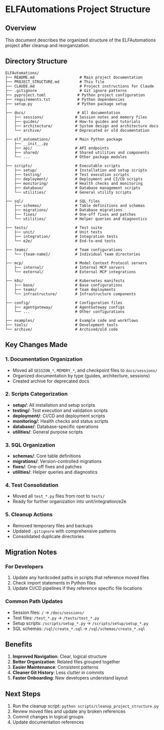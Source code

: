 # ELFAutomations Project Structure

## Overview
This document describes the organized structure of the ELFAutomations project after cleanup and reorganization.

## Directory Structure

```
ELFAutomations/
├── README.md                    # Main project documentation
├── PROJECT_STRUCTURE.md         # This file
├── CLAUDE.md                    # Project instructions for Claude
├── .gitignore                   # Git ignore patterns
├── pyproject.toml              # Python project configuration
├── requirements.txt            # Python dependencies
├── setup.py                    # Python package setup
│
├── docs/                       # All documentation
│   ├── sessions/              # Session notes and memory files
│   ├── guides/                # How-to guides and tutorials
│   ├── architecture/          # System design and architecture docs
│   └── archive/               # Deprecated or old documentation
│
├── elf_automations/           # Main Python package
│   ├── __init__.py
│   ├── api/                   # API endpoints
│   ├── shared/                # Shared utilities and components
│   └── ...                    # Other package modules
│
├── scripts/                   # Executable scripts
│   ├── setup/                 # Installation and setup scripts
│   ├── testing/               # Test execution scripts
│   ├── deployment/            # Deployment and CI/CD scripts
│   ├── monitoring/            # Health checks and monitoring
│   ├── database/              # Database management scripts
│   └── utilities/             # General utility scripts
│
├── sql/                       # SQL files
│   ├── schemas/               # Table definitions and schemas
│   ├── migrations/            # Database migrations
│   ├── fixes/                 # One-off fixes and patches
│   └── utilities/             # Helper queries and diagnostics
│
├── tests/                     # Test suite
│   ├── unit/                  # Unit tests
│   ├── integration/           # Integration tests
│   └── e2e/                   # End-to-end tests
│
├── teams/                     # Team configurations
│   └── {team-name}/           # Individual team directories
│
├── mcp/                       # Model Context Protocol servers
│   ├── internal/              # Internal MCP servers
│   └── external/              # External MCP integrations
│
├── k8s/                       # Kubernetes manifests
│   ├── base/                  # Base configurations
│   ├── teams/                 # Team deployments
│   └── infrastructure/        # Infrastructure components
│
├── config/                    # Configuration files
│   ├── agentgateway/          # AgentGateway configs
│   └── ...                    # Other configurations
│
├── examples/                  # Example code and workflows
├── tools/                     # Development tools
└── archive/                   # Archived/old code
```

## Key Changes Made

### 1. Documentation Organization
- Moved all `SESSION_*`, `MEMORY_*`, and checkpoint files to `docs/sessions/`
- Organized documentation by type (guides, architecture, sessions)
- Created archive for deprecated docs

### 2. Scripts Categorization
- **setup/**: All installation and setup scripts
- **testing/**: Test execution and validation scripts
- **deployment/**: CI/CD and deployment scripts
- **monitoring/**: Health checks and status scripts
- **database/**: Database-specific operations
- **utilities/**: General purpose scripts

### 3. SQL Organization
- **schemas/**: Core table definitions
- **migrations/**: Version-controlled migrations
- **fixes/**: One-off fixes and patches
- **utilities/**: Helper queries and diagnostics

### 4. Test Consolidation
- Moved all `test_*.py` files from root to `tests/`
- Ready for further organization into unit/integration/e2e

### 5. Cleanup Actions
- Removed temporary files and backups
- Updated `.gitignore` with comprehensive patterns
- Consolidated duplicate directories

## Migration Notes

### For Developers
1. Update any hardcoded paths in scripts that reference moved files
2. Check import statements in Python files
3. Update CI/CD pipelines if they reference specific file locations

### Common Path Updates
- Session files: `/` → `/docs/sessions/`
- Test files: `/test_*.py` → `/tests/test_*.py`
- Setup scripts: `/scripts/setup_*.py` → `/scripts/setup/setup_*.py`
- SQL schemas: `/sql/create_*.sql` → `/sql/schemas/create_*.sql`

## Benefits
1. **Improved Navigation**: Clear, logical structure
2. **Better Organization**: Related files grouped together
3. **Easier Maintenance**: Consistent patterns
4. **Cleaner Git History**: Less clutter in commits
5. **Faster Onboarding**: New developers understand layout

## Next Steps
1. Run the cleanup script: `python scripts/cleanup_project_structure.py`
2. Review moved files and update any broken references
3. Commit changes in logical groups
4. Update documentation references
